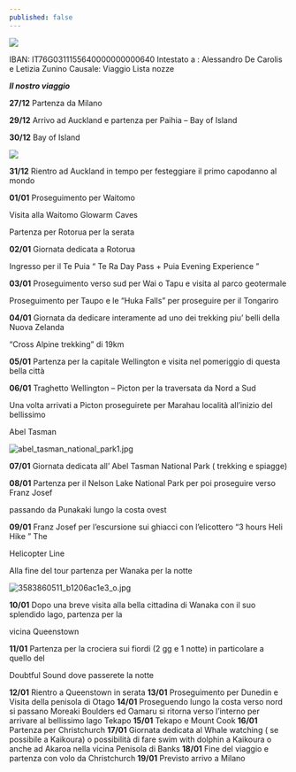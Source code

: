 ```yaml
---
published: false
---
```

![]({{site.baseurl}}/images/Foto%201%2B2.bmp)

IBAN: IT76G0311155640000000000640
Intestato a : Alessandro De Carolis e Letizia Zunino
Causale: Viaggio Lista nozze

_**Il nostro viaggio**_

									     
**27/12** Partenza da Milano

**29/12** Arrivo ad Auckland e partenza per Paihia – Bay of Island

**30/12** Bay of Island

![]({{site.baseurl}}/images/bay-of-islands-urupukapuka-island.jpg)

**31/12** Rientro ad Auckland in tempo per festeggiare il primo capodanno al mondo

**01/01** Proseguimento per Waitomo

Visita alla Waitomo Glowarm Caves
                
Partenza per Rotorua per la serata
                
**02/01** Giornata dedicata a Rotorua

Ingresso per il Te Puia  “ Te Ra Day Pass +  Puia Evening Experience ”
                
**03/01** Proseguimento verso sud per Wai o Tapu e visita al  parco geotermale

Proseguimento per  Taupo  e le “Huka Falls” per proseguire per il Tongariro
                
**04/01** Giornata da dedicare interamente ad uno dei trekking  piu’ belli della Nuova Zelanda

“Cross Alpine trekking” di  19km
                
**05/01** Partenza per la capitale  Wellington e visita nel pomeriggio di questa bella città

**06/01** Traghetto Wellington – Picton per la  traversata da Nord a Sud

Una volta arrivati a Picton proseguirete per Marahau località all’inizio del bellissimo 		        

Abel Tasman

![abel_tasman_national_park1.jpg]({{site.baseurl}}/images/abel_tasman_national_park1.jpg)

**07/01** Giornata dedicata all’ Abel Tasman National Park ( trekking e spiagge)

**08/01** Partenza per il  Nelson Lake National Park per poi proseguire verso Franz Josef 			

passando da Punakaki lungo la costa ovest

**09/01** Franz Josef per l’escursione sui ghiacci con l’elicottero  “3 hours Heli Hike ” The 			

Helicopter Line 

Alla fine del tour partenza per Wanaka per la notte

![3583860511_b1206ac1e3_o.jpg]({{site.baseurl}}/images/3583860511_b1206ac1e3_o.jpg)

**10/01** Dopo una breve visita alla bella cittadina di Wanaka con il suo splendido lago, partenza per la 

vicina Queenstown

**11/01** Partenza per la crociera sui fiordi (2 gg e 1 notte) in particolare a quello del  			

Doubtful Sound dove passerete la notte




	
**12/01**	Rientro a Queenstown in serata
**13/01**	Proseguimento per Dunedin e Visita della penisola di Otago
**14/01**	Proseguendo lungo la costa verso nord si passano Moreaki Boulders ed Oamaru si ritorna verso l’interno per arrivare al bellissimo lago Tekapo 
**15/01**	Tekapo e Mount Cook
**16/01**	Partenza per Christchurch 
**17/01**	Giornata dedicata al Whale watching ( se possibile a Kaikoura) o possibilità di fare swim with dolphin a Kaikoura o anche ad  Akaroa nella vicina Penisola di Banks
**18/01**	Fine del viaggio e partenza con volo da Christchurch 
**19/01**	Previsto arrivo a Milano
